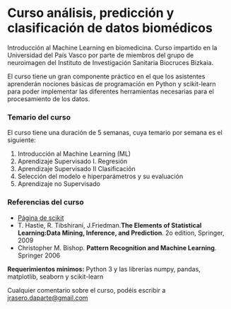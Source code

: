 # Curso análisis, predicción y clasificación de datos biomédicos

Introducción al Machine Learning en biomedicina. Curso impartido en la Universidad del País Vasco por parte de miembros del grupo de neuroimagen del Instituto de Investigación Sanitaria Biocruces Bizkaia.

El curso tiene un gran componente práctico en el que los asistentes aprenderán nociones básicas de programación en Python y scikit-learn para poder implementar las diferentes herramientas necesarias para el procesamiento de los datos.

### Temario del curso
El curso tiene una duración de 5 semanas, cuya temario por semana es el siguiente:

1. Introducción al Machine Learning (ML)
2. Aprendizaje Supervisado I. Regresión
3. Aprendizaje Supervisado II Clasificación
4. Selección del modelo e hiperparámetros y su evaluación
5. Aprendizaje no Supervisado

### Referencias del curso

- [Página de scikit](http://scikit-learn.org/stable/)
- T. Hastie, R. Tibshirani, J.Friedman.**The Elements of Statistical Learning:Data Mining, Inference, and Prediction**. 2o edition, Springer, 2009
- Christopher M. Bishop. **Pattern Recognition and Machine Learning**. Springer 2006

**Requerimientos mínimos:** Python 3 y las librerías numpy, pandas, matplotlib, seaborn y scikit-learn

Cualquier comentario sobre el curso, podéis escribir a jrasero.daparte@gmail.com
